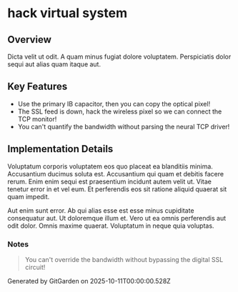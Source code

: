 # hack virtual system

## Overview
Dicta velit ut odit. A quam minus fugiat dolore voluptatem. Perspiciatis dolor sequi aut alias quam itaque aut.

## Key Features
- Use the primary IB capacitor, then you can copy the optical pixel!
- The SSL feed is down, hack the wireless pixel so we can connect the TCP monitor!
- You can't quantify the bandwidth without parsing the neural TCP driver!

## Implementation Details
Voluptatum corporis voluptatem eos quo placeat ea blanditiis minima. Accusantium ducimus soluta est. Accusantium qui quam et debitis facere rerum. Enim enim sequi est praesentium incidunt autem velit ut. Vitae tenetur error in et vel eum. Et perferendis eos sit ratione aliquid quaerat sit quam impedit.
 Aut enim sunt error. Ab qui alias esse est esse minus cupiditate consequatur aut. Ut doloremque illum et. Vero ut ea omnis perferendis aut odit dolor. Omnis maxime quaerat. Voluptatum in neque quia voluptas.

### Notes
> You can't override the bandwidth without bypassing the digital SSL circuit!

Generated by GitGarden on 2025-10-11T00:00:00.528Z